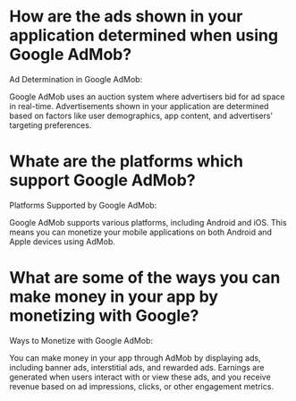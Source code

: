 # How are the ads shown in your application determined when using Google AdMob?
Ad Determination in Google AdMob:

Google AdMob uses an auction system where advertisers bid for ad space in real-time. Advertisements shown in your application are determined based on factors like user demographics, app content, and advertisers' targeting preferences.
# Whate are the platforms which support Google AdMob?
Platforms Supported by Google AdMob:

Google AdMob supports various platforms, including Android and iOS. This means you can monetize your mobile applications on both Android and Apple devices using AdMob.
# What are some of the ways you can make money in your app by monetizing with Google?
Ways to Monetize with Google AdMob:

You can make money in your app through AdMob by displaying ads, including banner ads, interstitial ads, and rewarded ads. Earnings are generated when users interact with or view these ads, and you receive revenue based on ad impressions, clicks, or other engagement metrics.

